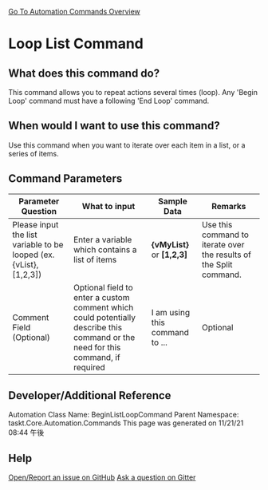 <!--TITLE: Loop List Command -->
<!-- SUBTITLE: a command in the Loop Commands group. -->
[Go To Automation Commands Overview](/automation-commands.md)


# Loop List Command


## What does this command do?
This command allows you to repeat actions several times (loop).  Any 'Begin Loop' command must have a following 'End Loop' command.


## When would I want to use this command?
Use this command when you want to iterate over each item in a list, or a series of items.


## Command Parameters
| Parameter Question   	| What to input  	|  Sample Data 	| Remarks  	|
| ---                    | ---               | ---           | ---       |
|Please input the list variable to be looped (ex. {vList}, [1,2,3])|Enter a variable which contains a list of items|**{vMyList}** or **[1,2,3]**|Use this command to iterate over the results of the Split command.|
|Comment Field (Optional)|Optional field to enter a custom comment which could potentially describe this command or the need for this command, if required|I am using this command to ...|Optional|






## Developer/Additional Reference
Automation Class Name: BeginListLoopCommand
Parent Namespace: taskt.Core.Automation.Commands
This page was generated on 11/21/21 08:44 午後


## Help
[Open/Report an issue on GitHub](https://github.com/saucepleez/taskt/issues/new)
[Ask a question on Gitter](https://gitter.im/taskt-rpa/Lobby)
